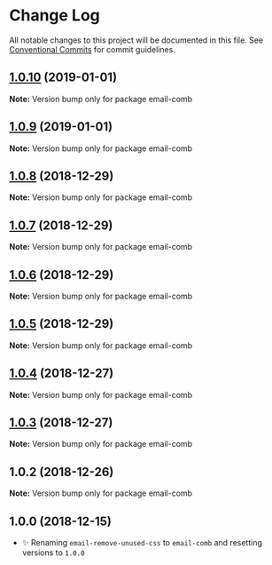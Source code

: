 # Change Log

All notable changes to this project will be documented in this file.
See [Conventional Commits](https://conventionalcommits.org) for commit guidelines.

## [1.0.10](https://bitbucket.org/codsen/codsen/src/master/packages/email-comb/compare/email-comb@1.0.9...email-comb@1.0.10) (2019-01-01)

**Note:** Version bump only for package email-comb





## [1.0.9](https://bitbucket.org/codsen/codsen/src/master/packages/email-comb/compare/email-comb@1.0.8...email-comb@1.0.9) (2019-01-01)

**Note:** Version bump only for package email-comb





## [1.0.8](https://bitbucket.org/codsen/codsen/src/master/packages/email-comb/compare/email-comb@1.0.7...email-comb@1.0.8) (2018-12-29)

**Note:** Version bump only for package email-comb





## [1.0.7](https://bitbucket.org/codsen/codsen/src/master/packages/email-comb/compare/email-comb@1.0.6...email-comb@1.0.7) (2018-12-29)

**Note:** Version bump only for package email-comb





## [1.0.6](https://bitbucket.org/codsen/codsen/src/master/packages/email-comb/compare/email-comb@1.0.5...email-comb@1.0.6) (2018-12-29)

**Note:** Version bump only for package email-comb





## [1.0.5](https://bitbucket.org/codsen/codsen/src/master/packages/email-comb/compare/email-comb@1.0.4...email-comb@1.0.5) (2018-12-29)

**Note:** Version bump only for package email-comb





## [1.0.4](https://bitbucket.org/codsen/codsen/src/master/packages/email-comb/compare/email-comb@1.0.3...email-comb@1.0.4) (2018-12-27)

**Note:** Version bump only for package email-comb





## [1.0.3](https://bitbucket.org/codsen/codsen/src/master/packages/email-comb/compare/email-comb@1.0.2...email-comb@1.0.3) (2018-12-27)

**Note:** Version bump only for package email-comb





## 1.0.2 (2018-12-26)

**Note:** Version bump only for package email-comb





## 1.0.0 (2018-12-15)

- ✨ Renaming `email-remove-unused-css` to `email-comb` and resetting versions to `1.0.0`
